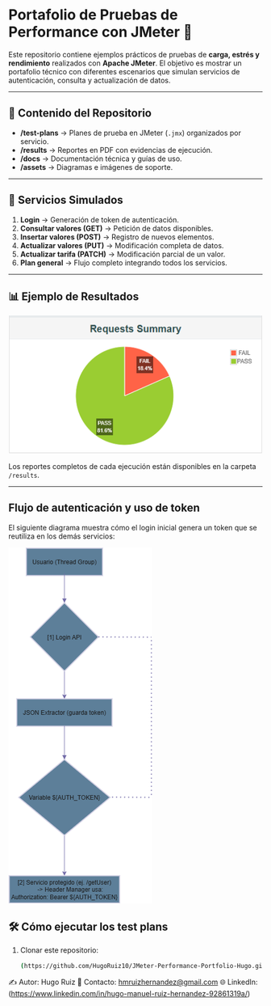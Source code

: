 # Portafolio de Pruebas de Performance con JMeter 🚀

Este repositorio contiene ejemplos prácticos de pruebas de **carga, estrés y rendimiento**
realizados con **Apache JMeter**. El objetivo es mostrar un portafolio técnico con diferentes
escenarios que simulan servicios de autenticación, consulta y actualización de datos.

---

## 📂 Contenido del Repositorio

- **/test-plans** → Planes de prueba en JMeter (`.jmx`) organizados por servicio.
- **/results** → Reportes en PDF con evidencias de ejecución.
- **/docs** → Documentación técnica y guías de uso.
- **/assets** → Diagramas e imágenes de soporte.

---

## 🔑 Servicios Simulados

1. **Login** → Generación de token de autenticación.  
2. **Consultar valores (GET)** → Petición de datos disponibles.  
3. **Insertar valores (POST)** → Registro de nuevos elementos.  
4. **Actualizar valores (PUT)** → Modificación completa de datos.  
5. **Actualizar tarifa (PATCH)** → Modificación parcial de un valor.  
6. **Plan general** → Flujo completo integrando todos los servicios.  

---

## 📊 Ejemplo de Resultados

![Ejemplo de gráfico de resultados](assets/grafico_resultados.png)

Los reportes completos de cada ejecución están disponibles en la carpeta `/results`.

---
## Flujo de autenticación y uso de token

El siguiente diagrama muestra cómo el login inicial genera un token que se reutiliza en los demás servicios:

![Flujo de Login y Token](assets/flujo_login.png)

## 🛠️ Cómo ejecutar los test plans

1. Clonar este repositorio:  
   ```bash
   (https://github.com/HugoRuiz10/JMeter-Performance-Portfolio-Hugo.git)
✍️ Autor: Hugo Ruiz
📧 Contacto: hmruizhernandez@gmail.com
🌐 LinkedIn: (https://www.linkedin.com/in/hugo-manuel-ruiz-hernandez-92861319a/)
